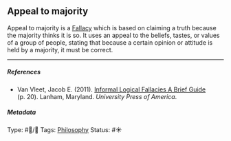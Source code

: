 ## Appeal to majority

Appeal to majority is a [Fallacy]() which is based on claiming a truth because the majority thinks it is so. It uses an appeal to the beliefs, tastes, or values of a group of people, stating that because a certain opinion or attitude is held by a majority, it must be correct. 

---

##### References

* Van Vleet, Jacob E. (2011). [Informal Logical Fallacies A Brief Guide](Informal%20Logical%20Fallacies%20A%20Brief%20Guide.md) (p. 20). Lanham, Maryland. *University Press of America*.

##### Metadata

Type: #🔵/🔵 
Tags: [Philosophy](Philosophy.md) 
Status: #☀️ 

